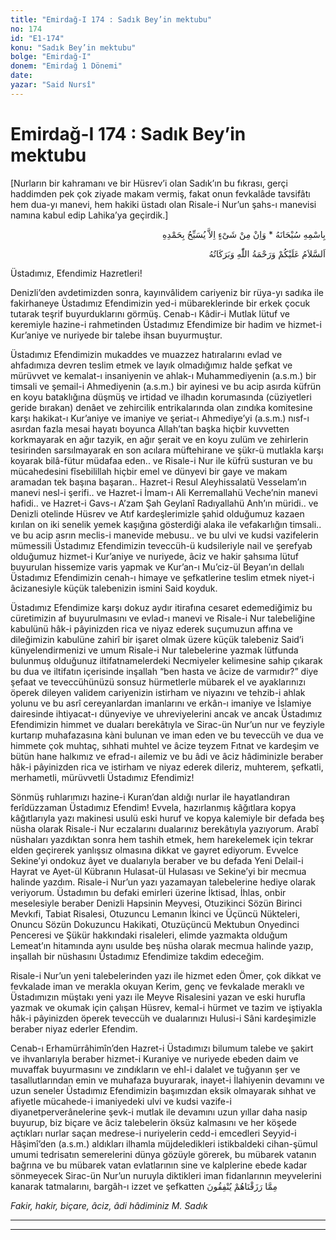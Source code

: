 ```yaml
---
title: "Emirdağ-I 174 : Sadık Bey’in mektubu"
no: 174
id: "E1-174"
konu: "Sadık Bey’in mektubu"
bolge: "Emirdağ-I"
donem: "Emirdağ 1 Dönemi"
date: 
yazar: "Said Nursî"
---
```


# Emirdağ-I 174 : Sadık Bey’in mektubu

<p class="takdim">[Nurların bir kahramanı ve bir Hüsrev’i olan Sadık’ın bu fıkrası, gerçi haddimden pek çok ziyade makam vermiş, fakat onun fevkalâde tavsifâtı hem dua-yı manevi, hem hakiki üstadı olan Risale-i Nur’un şahs-ı manevisi namına kabul edip Lahika’ya geçirdik.]</p>

<p class="arabic" dir="rtl" title="Meal: “Subhân Allah’ın adıyla” * “Hiçbir şey yoktur ki O'nu hamd ile tesbih etmesin” [İsrâ 17:44]">بِاسْمِهِ سُبْحَانَهُ * وَاِنْ مِنْ شَىْءٍ اِلاَّ يُسَبِّحُ بِحَمْدِهِ</p>

<p class="arabic" dir="rtl" title="Meal: “Allah’ın selâmı, rahmeti ve bereketleri, üzerinize olsun.”">اَلسَّلاَمُ عَلَيْكُمْ وَرَحْمَةُ اللّٰهِ وَبَرَكَاتُهُ</p>

Üstadımız, Efendimiz Hazretleri!

Denizli’den avdetimizden sonra, kayınvâlidem cariyeniz bir rüya-yı sadıka ile fakirhaneye Üstadımız Efendimizin yed-i mübareklerinde bir erkek çocuk tutarak teşrif buyurduklarını görmüş. Cenab-ı Kâdir-i Mutlak lütuf ve keremiyle hazine-i rahmetinden Üstadımız Efendimize bir hadim ve hizmet-i Kur’aniye ve nuriyede bir talebe ihsan buyurmuştur.

Üstadımız Efendimizin mukaddes ve muazzez hatıralarını evlad ve ahfadımıza devren teslim etmek ve layık olmadığımız halde şefkat ve mürüvvet ve kemalat-ı insaniyenin ve ahlak-ı Muhammediyenin (a.s.m.) bir timsali ve şemail-i Ahmediyenin (a.s.m.) bir ayinesi ve bu acip asırda küfrün en koyu bataklığına düşmüş ve irtidad ve ilhadın korumasında (cüziyetleri geride bırakan) denâet ve zehircilik entrikalarında olan zındıka komitesine karşı hakikat-ı Kur’aniye ve imaniye ve şeriat-ı Ahmediye’yi (a.s.m.) nısf-ı asırdan fazla mesai hayatı boyunca Allah’tan başka hiçbir kuvvetten korkmayarak en ağır tazyik, en ağır şerait ve en koyu zulüm ve zehirlerin tesirinden sarsılmayarak en son acılara müftehirane ve şükr-ü mutlakla karşı koyarak bilâ-fütur müdafaa eden.. ve Risale-i Nur ile küfrü susturan ve bu mücahedesini fîsebilillah hiçbir emel ve dünyevi bir gaye ve makam aramadan tek başına başaran.. Hazret-i Resul Aleyhissalatü Vesselam’ın manevi nesl-i şerifi.. ve Hazret-i İmam-ı Ali Kerremallahü Veche’nin manevi hafidi.. ve Hazret-i Gavs-ı A’zam Şah Geylanî Radıyallahü Anh’ın müridi.. ve Denizli otelinde Hüsrev ve Atıf kardeşlerimizle şahid olduğumuz kazaen kırılan on iki senelik yemek kaşığına gösterdiği alaka ile vefakarlığın timsali.. ve bu acip asrın meclis-i manevide mebusu.. ve bu ulvi ve kudsi vazifelerin mümessili Üstadımız Efendimizin teveccüh-ü kudsileriyle nail ve şerefyab olduğumuz hizmet-i Kur’aniye ve nuriyede, âciz ve hakir şahsıma lütuf buyurulan hissemize varis yapmak ve Kur’an-ı Mu’ciz-ül Beyan’ın dellalı Üstadımız Efendimizin cenah-ı himaye ve şefkatlerine teslim etmek niyet-i âcizanesiyle küçük talebenizin ismini Said koyduk.

Üstadımız Efendimize karşı dokuz aydır itirafına cesaret edemediğimiz bu cüretimizin af buyurulmasını ve evlad-ı manevi ve Risale-i Nur talebeliğine kabulünü hâk-i pâyinizden rica ve niyaz ederek suçumuzun affına ve dileğimizin kabulüne zahirî bir işaret olmak üzere küçük talebeniz Said’i künyelendirmenizi ve umum Risale-i Nur talebelerine yazmak lütfunda bulunmuş olduğunuz iltifatnamelerdeki Necmiyeler kelimesine sahip çıkarak bu dua ve iltifatın içerisinde inşallah “ben hasta ve âcize de varmıdır?” diye şefaat ve teveccühünüzü sonsuz hürmetlerle mübarek el ve ayaklarınızı öperek dileyen validem cariyenizin istirham ve niyazını ve tehzib-i ahlak yolunu ve bu asrî cereyanlardan imanlarını ve erkân-ı imaniye ve İslamiye dairesinde ihtiyacat-ı dünyeviye ve uhreviyelerini ancak ve ancak Üstadımız Efendimizin himmet ve duaları berekâtıyla ve Sirac-ün Nur’un nur ve feyziyle kurtarıp muhafazasına kàni bulunan ve iman eden ve bu teveccüh ve dua ve himmete çok muhtaç, sıhhati muhtel ve âcize teyzem Fıtnat ve kardeşim ve bütün hane halkımız ve efrad-ı ailemiz ve bu âdi ve âciz hâdiminizle beraber hâk-i pâyinizden rica ve istirham ve niyaz ederek dileriz, muhterem, şefkatli, merhametli, mürüvvetli Üstadımız Efendimiz!

Sönmüş ruhlarımızı hazine-i Kuran’dan aldığı nurlar ile hayatlandıran ferîdüzzaman Üstadımız Efendim! Evvela, hazırlanmış kâğıtlara kopya kâğıtlarıyla yazı makinesi usulü eski huruf ve kopya kalemiyle bir defada beş nüsha olarak Risale-i Nur eczalarını dualarınız berekâtıyla yazıyorum. Arabî nüshaları yazdıktan sonra hem tashih etmek, hem harekelemek için tekrar elden geçirerek yanlışsız olmasına dikkat ve gayret ediyorum. Evvelce Sekine’yi ondokuz âyet ve dualarıyla beraber ve bu defada Yeni Delail-i Hayrat ve Ayet-ül Kübranın Hulasat-ül Hulasası ve Sekine’yi bir mecmua halinde yazdım. Risale-i Nur’un yazı yazamayan talebelerine hediye olarak veriyorum. Üstadımın bu defaki emirleri üzerine İktisad, İhlas, onbir meselesiyle beraber Denizli Hapsinin Meyvesi, Otuzikinci Sözün Birinci Mevkıfi, Tabiat Risalesi, Otuzuncu Lemanın İkinci ve Üçüncü Nükteleri, Onuncu Sözün Dokuzuncu Hakikati, Otuzüçüncü Mektubun Onyedinci Penceresi ve Şükür hakkındaki risaleleri, elimde yazmakta olduğum Lemeat’ın hitamında aynı usulde beş nüsha olarak mecmua halinde yazıp, inşallah bir nüshasını Üstadımız Efendimize takdim edeceğim.

Risale-i Nur’un yeni talebelerinden yazı ile hizmet eden Ömer, çok dikkat ve fevkalade iman ve merakla okuyan Kerim, genç ve fevkalade meraklı ve Üstadımızın müştakı yeni yazı ile Meyve Risalesini yazan ve eski hurufla yazmak ve okumak için çalışan Hüsrev, kemal-i hürmet ve tazim ve iştiyakla hâk-i pâyinizden öperek teveccüh ve dualarınızı Hulusi-i Sâni kardeşimizle beraber niyaz ederler Efendim.

Cenab-ı Erhamürrâhimîn’den Hazret-i Üstadımızı bilumum talebe ve şakirt ve ihvanlarıyla beraber hizmet-i Kuraniye ve nuriyede ebeden daim ve muvaffak buyurmasını ve zındıkların ve ehl-i dalalet ve tuğyanın şer ve tasallutlarından emin ve muhafaza buyurarak, inayet-i İlahiyenin devamını ve uzun seneler Üstadımız Efendimizin başımızdan eksik olmayarak sıhhat ve afiyetle mücahede-i imaniyedeki ulvi ve kudsi vazife-i diyanetperverânelerine şevk-i mutlak ile devamını uzun yıllar daha nasip buyurup, biz biçare ve âciz talebelerin öksüz kalmasını ve her köşede açtıkları nurlar saçan medrese-i nuriyelerin cedd-i emcedleri Seyyid-i Hâşimî’den (a.s.m.) aldıkları ilhamla müjdeledikleri istikbaldeki cihan-şümul umumi tedrisatın semerelerini dünya gözüyle görerek, bu mübarek vatanın bağrına ve bu mübarek vatan evlatlarının sine ve kalplerine ebede kadar sönmeyecek Sirac-ün Nur’un nuruyla diktikleri iman fidanlarının meyvelerini kanarak tatmalarını, bargâh-ı izzet ve şefkatten <span class="arabic" dir="rtl" title="Meal: “Rızık olarak verdiğimizden Allah yolunda harcarlar.” Bakara Sûresi, 2:3] sırrıyla dileriz, Sevgili Üstadımız Efendimiz![^1">مِمَّا رَزَقْنَاهُمْ يُنْفِقُونَ</span>

*Fakir, hakir, biçare, âciz, âdi hâdiminiz*
*M. Sadık*

***

***
[^1]: Nur âleminden gelen ve nur menbaı olan ve zemin yüzüne ve beşerin kalbine iman nurları saçarak küfür bataklığından çıkarıp, gaflet baygınlığından uyandırıp geldiği nur âlemine giden, cadde-i kübraya milyonlar biçareleri sevk ve meşale-i hidayet, delil ve rehber olarak iman vesikasıyla emniyet biletini veren ve o âlemde de en müşkül geçitlerin şefaatçisi olan nur-u vücud-u şahsiyetinin hakikat yüzünün anılmasını men eden Nur Üstad! Daha ilk intisabımda ruhuma akseden nurunuzun tecellisiyle hissettiğim ve Denizli hapsinde daha ziyade yakîn hasıl ederek orada bütün kardeşlerime cesaret-i ilmiye ve cesaret-i diniye ve cesaret-i imaniyenin bu sonsuz derecede kemalatının ve müjde-i Peygamberî (a.s.m.) ile bin üç yüz senedir bütün ümmetin beklediği Müncî’nin Hazret-i Üstadımız olan Risale-i Nur’dan başka kim olabileceğini defaatla söylemekten kendimi alamamıştım.Şahid olduğumuz bütün vekàyi bunu bizlere göstermedi mi? Denizli hapsinin müdafaanamesi olan şaheser bütün okuyucularını, bütün dinleyicilerini ve hatta zındıkları dahi hakikate secde ettirmedi mi? Müdafaatı tekrar tekrar okudukça değil usanç vermek, hakikat kat kat canlanmıyor mu, ruh ve iman şahlanmıyor mu? Hangi eser var ki iki defa okuyunca tesirini kaybetmesin. Bu şaheser ve bütün Risale-i Nur eczaları okudukça okumak istenmiyor mu? Kur’an-ı Mu’ciz-ül Beyan’ın bu hâssası ahir zamanda hazine-i Kur’an’dan alınarak Risale-i Nur’un şahs-ı manevisinin kaleminde tecellisi değil midir? Evet, mucize-i Kur’anın asrımızda tecelli eden bir mucizesidir. Bu kadar acı ve ağır şartlar altında bu acip asırda bu hakikatleri değil yarım asır hatta yarım gün kim müdafaa ve muhafaza edebildi? Bu hakikatleri müdafaa ve muhafaza ve neşreden o şerefli nesl-i kerim-i Arabın kanını damarlarında taşıyan ve manevi ahfadından başka kim olabilir? Bu izinsiz yazılar kalbime ve ruhuma akseden nurun azamet ve heybet ve kuvvetinden ileri geliyor. Cenab-ı Vacib-ül Vücud’un lütuf ve kereminden Üstadımız Efendimize uzun ömürlerle, sıhhat ve afiyetin ihsanını inayet-i İlahiyeden dua ve niyaz ve tazarrularla isteyerek hâk-i payinizi öper ve teveccühünüzün bekasını dilerim, Üstadım Efendim Hazretleri.HâdiminizM. Sadık
